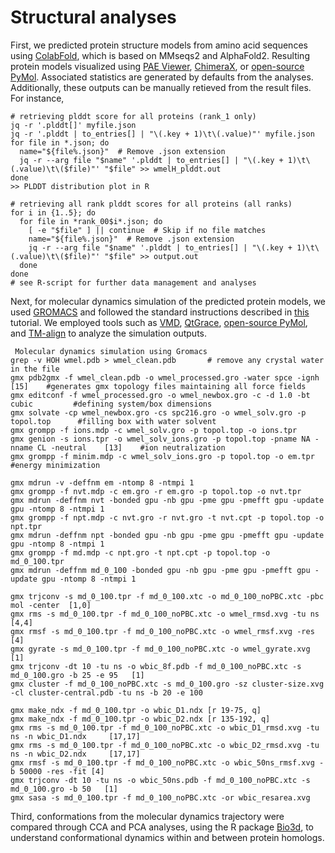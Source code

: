 # Structural analyses

First, we predicted protein structure models from amino acid sequences using [ColabFold](https://github.com/sokrypton/ColabFold), which is based on MMseqs2 and AlphaFold2. Resulting protein models visualized using [PAE Viewer](https://pae-viewer.uni-goettingen.de/), [ChimeraX](https://www.rbvi.ucsf.edu/chimerax/), or [open-source PyMol](https://github.com/schrodinger/pymol-open-source). Associated statistics are generated by defaults from the analyses. Additionally, these outputs can be manually retieved from the result files. For instance,

```
# retrieving plddt score for all proteins (rank_1 only)
jq -r '.plddt[]' myfile.json
jq -r '.plddt | to_entries[] | "\(.key + 1)\t\(.value)"' myfile.json
for file in *.json; do
  name="${file%.json}"  # Remove .json extension
  jq -r --arg file "$name" '.plddt | to_entries[] | "\(.key + 1)\t\(.value)\t\($file)"' "$file" >> wmelH_plddt.out
done
>> PLDDT distribution plot in R

# retrieving all rank plddt scores for all proteins (all ranks)
for i in {1..5}; do
  for file in *rank_00$i*.json; do
    [ -e "$file" ] || continue  # Skip if no file matches
    name="${file%.json}"  # Remove .json extension
    jq -r --arg file "$name" '.plddt | to_entries[] | "\(.key + 1)\t\(.value)\t\($file)"' "$file" >> output.out
  done
done
# see R-script for further data management and analyses

```

Next, for molecular dynamics simulation of the predicted protein models, we used [GROMACS](https://www.gromacs.org/) and followed the standard instructions described in [this](http://www.mdtutorials.com/gmx/lysozyme/index.html) tutorial.  We employed tools such as [VMD](https://www.ks.uiuc.edu/Research/vmd/), [QtGrace](sourceforge.net/projects/qtgrace/), [open-source PyMol](https://github.com/schrodinger/pymol-open-source), and [TM-align](https://zhanggroup.org/TM-align/) to analyze the simulation outputs.

```
 Molecular dynamics simulation using Gromacs
grep -v HOH wmel.pdb > wmel_clean.pdb       # remove any crystal water in the file
gmx pdb2gmx -f wmel_clean.pdb -o wmel_processed.gro -water spce -ignh     [15]    #generates gmx topology files maintaining all force fields
gmx editconf -f wmel_processed.gro -o wmel_newbox.gro -c -d 1.0 -bt cubic         #defining system/box dimensions
gmx solvate -cp wmel_newbox.gro -cs spc216.gro -o wmel_solv.gro -p topol.top      #filling box with water solvent
gmx grompp -f ions.mdp -c wmel_solv.gro -p topol.top -o ions.tpr
gmx genion -s ions.tpr -o wmel_solv_ions.gro -p topol.top -pname NA -nname CL -neutral    [13]    #ion neutralization
gmx grompp -f minim.mdp -c wmel_solv_ions.gro -p topol.top -o em.tpr                              #energy minimization

gmx mdrun -v -deffnm em -ntomp 8 -ntmpi 1
gmx grompp -f nvt.mdp -c em.gro -r em.gro -p topol.top -o nvt.tpr
gmx mdrun -deffnm nvt -bonded gpu -nb gpu -pme gpu -pmefft gpu -update gpu -ntomp 8 -ntmpi 1
gmx grompp -f npt.mdp -c nvt.gro -r nvt.gro -t nvt.cpt -p topol.top -o npt.tpr
gmx mdrun -deffnm npt -bonded gpu -nb gpu -pme gpu -pmefft gpu -update gpu -ntomp 8 -ntmpi 1
gmx grompp -f md.mdp -c npt.gro -t npt.cpt -p topol.top -o md_0_100.tpr
gmx mdrun -deffnm md_0_100 -bonded gpu -nb gpu -pme gpu -pmefft gpu -update gpu -ntomp 8 -ntmpi 1

gmx trjconv -s md_0_100.tpr -f md_0_100.xtc -o md_0_100_noPBC.xtc -pbc mol -center  [1,0]
gmx rms -s md_0_100.tpr -f md_0_100_noPBC.xtc -o wmel_rmsd.xvg -tu ns       [4,4]
gmx rmsf -s md_0_100.tpr -f md_0_100_noPBC.xtc -o wmel_rmsf.xvg -res    [4]
gmx gyrate -s md_0_100.tpr -f md_0_100_noPBC.xtc -o wmel_gyrate.xvg     [1]
gmx trjconv -dt 10 -tu ns -o wbic_8f.pdb -f md_0_100_noPBC.xtc -s md_0_100.gro -b 25 -e 95   [1]
gmx cluster -f md_0_100_noPBC.xtc -s md_0_100.gro -sz cluster-size.xvg -cl cluster-central.pdb -tu ns -b 20 -e 100

gmx make_ndx -f md_0_100.tpr -o wbic_D1.ndx [r 19-75, q]
gmx make_ndx -f md_0_100.tpr -o wbic_D2.ndx [r 135-192, q]
gmx rms -s md_0_100.tpr -f md_0_100_noPBC.xtc -o wbic_D1_rmsd.xvg -tu ns -n wbic_D1.ndx     [17,17]
gmx rms -s md_0_100.tpr -f md_0_100_noPBC.xtc -o wbic_D2_rmsd.xvg -tu ns -n wbic_D2.ndx     [17,17]
gmx rmsf -s md_0_100.tpr -f md_0_100_noPBC.xtc -o wbic_50ns_rmsf.xvg -b 50000 -res -fit [4]
gmx trjconv -dt 10 -tu ns -o wbic_50ns.pdb -f md_0_100_noPBC.xtc -s md_0_100.gro -b 50   [1]
gmx sasa -s md_0_100.tpr -f md_0_100_noPBC.xtc -or wbic_resarea.xvg
```

Third, conformations from the molecular dynamics trajectory were compared through CCA and PCA analyses, using the R package [Bio3d](http://thegrantlab.org/bio3d/index.html), to understand conformational dynamics within and between protein homologs.


